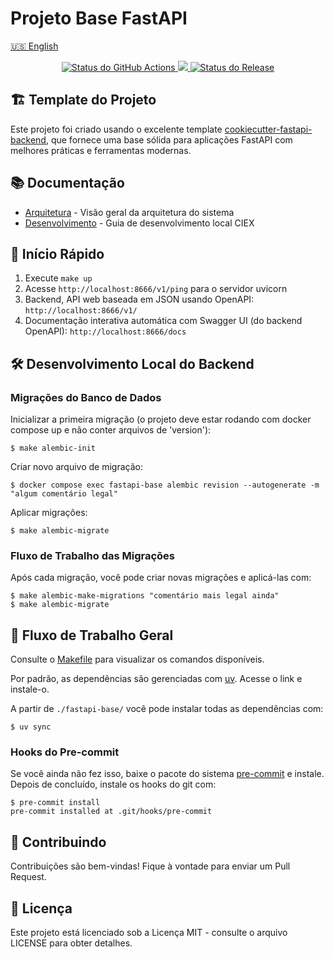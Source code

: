 # Projeto Base FastAPI

[🇺🇸 English](README.md)

<p align="center">
    <a href="https://github.com/GabrielVGS/fastapi-base/actions">
        <img alt="Status do GitHub Actions" src="https://github.com/GabrielVGS/fastapi-base/actions/workflows/main.yml/badge.svg">
    </a>
    <a href="https://codecov.io/gh/GabrielVGS/fastapi-base">
     <img src="https://codecov.io/gh/GabrielVGS/fastapi-base/branch/main/graph/badge.svg?token=899NB4AK7J"/>
    </a>
    <a href="https://github.com/GabrielVGS/fastapi-base/releases">
        <img alt="Status do Release" src="https://img.shields.io/github/v/release/GabrielVGS/fastapi-base">
    </a>
</p>

## 🏗️ Template do Projeto

Este projeto foi criado usando o excelente template [cookiecutter-fastapi-backend](https://github.com/nickatnight/cookiecutter-fastapi-backend), que fornece uma base sólida para aplicações FastAPI com melhores práticas e ferramentas modernas.

## 📚 Documentação

- [Arquitetura](docs/architecture.md) - Visão geral da arquitetura do sistema
- [Desenvolvimento](docs/developing.md) - Guia de desenvolvimento local CIEX

## 🚀 Início Rápido

1. Execute `make up`
2. Acesse `http://localhost:8666/v1/ping` para o servidor uvicorn
3. Backend, API web baseada em JSON usando OpenAPI: `http://localhost:8666/v1/`
4. Documentação interativa automática com Swagger UI (do backend OpenAPI): `http://localhost:8666/docs`

## 🛠️ Desenvolvimento Local do Backend

### Migrações do Banco de Dados

Inicializar a primeira migração (o projeto deve estar rodando com docker compose up e não conter arquivos de 'version'):
```shell
$ make alembic-init
```

Criar novo arquivo de migração:
```shell
$ docker compose exec fastapi-base alembic revision --autogenerate -m "algum comentário legal"
```

Aplicar migrações:
```shell
$ make alembic-migrate
```

### Fluxo de Trabalho das Migrações

Após cada migração, você pode criar novas migrações e aplicá-las com:
```console
$ make alembic-make-migrations "comentário mais legal ainda"
$ make alembic-migrate
```

## 🔧 Fluxo de Trabalho Geral

Consulte o [Makefile](/Makefile) para visualizar os comandos disponíveis.

Por padrão, as dependências são gerenciadas com [uv](https://docs.astral.sh/uv/). Acesse o link e instale-o.

A partir de `./fastapi-base/` você pode instalar todas as dependências com:
```console
$ uv sync
```

### Hooks do Pre-commit

Se você ainda não fez isso, baixe o pacote do sistema [pre-commit](https://pre-commit.com/) e instale. Depois de concluído, instale os hooks do git com:
```console
$ pre-commit install
pre-commit installed at .git/hooks/pre-commit
```

## 🤝 Contribuindo

Contribuições são bem-vindas! Fique à vontade para enviar um Pull Request.

## 📄 Licença

Este projeto está licenciado sob a Licença MIT - consulte o arquivo LICENSE para obter detalhes.
